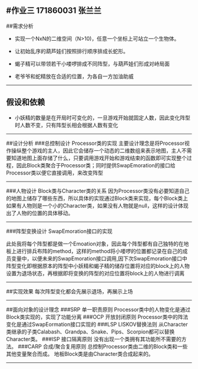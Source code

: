 #作业三 171860031 张兰兰
---
##需求分析
- 实现一个NxN的二维空间（N>10)，任意一个坐标上可站立一个生物体。
+ 让初始乱序的葫芦娃们按照排行顺序排成长蛇形。
- 蝎子精可以带领若干小喽啰排成不同阵型，与葫芦娃们形成对峙局面
+ 老爷爷和蛇精放在合适的位置，为各自一方加油助威

---

## 假设和依赖
- 小妖精的数量是在开局时可变化的，一旦游戏开始就固定人数，因此变化阵型时人数不变，只有阵型长相会根据人数有变化
 
---
##设计分析
###总控制设计 Processor类的实现
主要设计理念是将Processor视作操纵整个游戏的主人，因此它会储存一个动态的二维数组来表示地图，主人不需要知道地图上面存储了什么，只要调用游戏开始和游戏结束的函数即可实现整个过程，因此Block类聚合于Processor类；同时提供SwapEmoration的接口给Processor类以便它直接调用，来改变阵型

----

###人物设计 Block类与Character类的关系
因为Processor类没有必要知道自己的地图上储存了哪些东西，所以具体的实现通过Block类来实现，每个Block类上如果有人物则是一个小的Character类，如果没有人物就是null，这样的设计体现出了人物的位置的具体移动。

-----

###阵型变换设计 SwapEmoration接口的实现

此处我将每个阵型都是做一个Emoation对象，因此每个阵型都有自己独特的在地板上进行排兵布阵的method，这样的method将小喽啰的位置都记录在自己的成员变量中，以便未来的SwapEmoration接口调用,因下次SwapEmoration接口中阵型变化即根据原本的阵型中小妖精和蝎子精的储存位置将对应的block上的人物设置为退场状态，再根据即将变换的阵型的对应位置将block上的人物进行调离

---
##实现效果
每次阵型变化都会先展示退场，再展示上场

---

##面向对象的设计理念
###SRP 单一职责原则
Processor类中的人物变化是通过Block类实现的，实现了功能分离
###OCP 开放封闭原则
Processor类中的阵法变化是通过SwapEormation接口实现的
###LSP LISKOV替换法则
从Character类继承的子类Calabash、Grandpa、Snake、Pips、Scorpion都可以替换Character类。
###ISP 接口隔离原则
没有出现一个类拥有其功能所不需要的方法。
###CARP 合成/聚合复用原则
总控制Processor类由二维的Block类和一些其他变量聚合而成。
地板Block类是由Character类合成起来的。


---